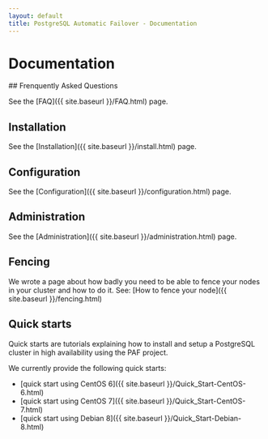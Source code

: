 ```yaml
---
layout: default
title: PostgreSQL Automatic Failover - Documentation
---
```


# Documentation

## Frenquently Asked Questions

See the [FAQ]({{ site.baseurl }}/FAQ.html) page.

## Installation

See the [Installation]({{ site.baseurl }}/install.html) page.

## Configuration

See the [Configuration]({{ site.baseurl }}/configuration.html) page.

## Administration

See the [Administration]({{ site.baseurl }}/administration.html) page.

## Fencing

We wrote a page about how badly you need to be able to fence your nodes in your
cluster and how to do it. See:
[How to fence your node]({{ site.baseurl }}/fencing.html)

## Quick starts

Quick starts are tutorials explaining how to install and setup a PostgreSQL
cluster in high availability using the PAF project.

We currently provide the following quick starts:

  * [quick start using CentOS 6]({{ site.baseurl }}/Quick_Start-CentOS-6.html)
  * [quick start using CentOS 7]({{ site.baseurl }}/Quick_Start-CentOS-7.html)
  * [quick start using Debian 8]({{ site.baseurl }}/Quick_Start-Debian-8.html)

